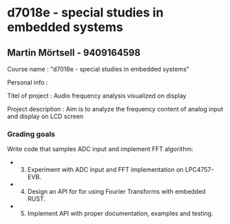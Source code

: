 # d7018e - special studies in embedded systems

## Martin Mörtsell - 9409164598
Course name : "d7018e - special studies in embedded systems"

Personal info : 

Titel of project : Audio frequency analysis visualized on display

Project description : Aim is to analyze the frequency content of analog input and display on LCD screen

### Grading goals
Write code that samples ADC input and implement FFT algorithm:
*  3. Experiment with ADC input and FFT implementation on LPC4757-EVB.
*  4. Design an API for for using Fourier Transforms with embedded RUST. 
*  5. Implement API with proper documentation, examples and testing.


